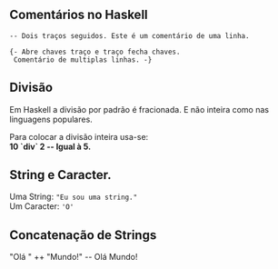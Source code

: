 ## Comentários no Haskell

`-- Dois traços seguidos. Este é um comentário de uma linha.`

`{- Abre chaves traço e traço fecha chaves. `    
`  Comentário de multiplas linhas.
-}
`

## Divisão

Em Haskell a divisão por padrão é fracionada. E não inteira como nas linguagens
populares.

Para colocar a divisão inteira usa-se:  
**10 \`div\` 2 -- Igual à 5.**


## String e Caracter.
Uma String:
`"Eu sou uma string."`  
Um Caracter:
`'O'`

## Concatenação de Strings
"Olá " ++ "Mundo!" -- Olá Mundo!
